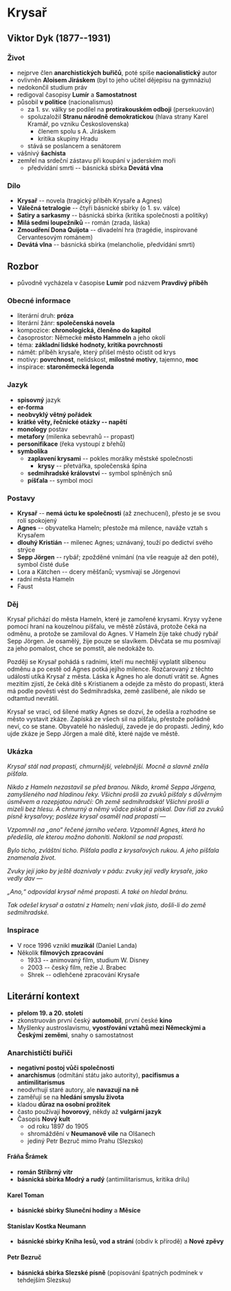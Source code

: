 # Krysař

## Viktor Dyk (1877--1931)

### Život
- nejprve člen **anarchistických buřičů**, poté spíše **nacionalistický** autor
- ovlivněn **Aloisem Jiráskem** (byl to jeho učitel dějepisu na gymnáziu)
- nedokončil studium práv
- redigoval časopisy **Lumír** a **Samostatnost**
- působil **v politice** (nacionalismus)
  - za 1. sv. války se podílel na **protirakouském odboji** (persekuován)
  - spoluzaložil **Stranu národně demokratickou** (hlava strany Karel Kramář, po vzniku Československa)
    - členem spolu s A. Jiráskem
    - kritika skupiny Hradu
  - stává se poslancem a senátorem
- vášnivý **šachista**
- zemřel na srdeční zástavu při koupání v jaderském moři
  - předvídání smrti -- básnická sbírka **Devátá vlna**

### Dílo
- **Krysař** -- novela (tragický příběh Krysaře a Agnes)
- **Válečná tetralogie** -- čtyři básnické sbírky (o 1. sv. válce)
- **Satiry a sarkasmy** -- básnická sbírka (kritika společnosti a politiky)
- **Milá sedmi loupežníků** -- román (zrada, láska)
- **Zmoudření Dona Quijota** -- divadelní hra (tragédie, inspirované Cervantesovým románem)
- **Devátá vlna** -- básnická sbírka (melancholie, předvídání smrti)

## Rozbor
- původně vycházela v časopise **Lumír** pod názvem **Pravdivý příběh**  

### Obecné informace
- literární druh: **próza**
- literární žánr: **společenská novela**  
- kompozice: **chronologická, členěno do kapitol**
- časoprostor: Německé **město Hammeln** a jeho okolí
- téma: **základní lidské hodnoty, kritika povrchnosti**
- námět: příběh krysaře, který přišel město očistit od krys
- motivy: **povrchnost**, nelidskost, **milostné motivy**, tajemno, **moc**
- inspirace: **staroněmecká legenda**

### Jazyk
- **spisovný** jazyk
- **er-forma**
- **neobvyklý větný pořádek**
- **krátké věty, řečnické otázky -- napětí**
- **monology** postav
- **metafory** (milenka sebevrahů -- propast)
- **personifikace** (řeka vystoupí z břehů)
- **symbolika**
  - **zaplavení krysami** -- pokles morálky městské společnosti
    - **krysy** -- přetvářka, společenská špína
  - **sedmihradské království** -- symbol splněných snů
  - **píšťala** -- symbol moci

### Postavy
- **Krysař** -- **nemá úctu ke společnosti** (až znechucení), přesto je se svou rolí spokojený
- **Agnes** -- obyvatelka Hameln; přestože má milence, naváže vztah s Krysařem
- **dlouhý Kristián** -- milenec Agnes; uznávaný, touží po dedictví svého strýce
- **Sepp Jörgen** -- rybář; zpožděné vnímání (na vše reaguje až den poté), symbol čisté duše
- Lora a Kätchen -- dcery měšťanů; vysmívají se Jörgenovi
- radní města Hameln
- Faust

### Děj
Krysař přichází do města Hameln, které je zamořené krysami. Krysy vyžene pomocí hraní na kouzelnou píšťalu, ve městě zůstává, protože čeká na odměnu, a protože se zamiloval do Agnes. V Hameln žije také chudý rybář Sepp Jörgen. Je osamělý, žije pouze se slavíkem. Děvčata se mu posmívají za jeho pomalost, chce se pomstít, ale nedokáže to.

Později se Krysař pohádá s radními, kteří mu nechtějí vyplatit slíbenou odměnu a po cestě od Agnes potká jejího milence. Rozčarovaný z těchto událostí utíká Krysař z města. Láska k Agnes ho ale donutí vrátit se. Agnes mezitím zjistí, že čeká dítě s Kristianem a odejde za město do propasti, která má podle pověsti vést do Sedmihradska, země zaslíbené, ale nikdo se odtamtud nevrátil.

Krysař se vrací, od šílené matky Agnes se dozví, že odešla a rozhodne se město vystavit zkáze. Zapíská ze všech sil na píšťalu, přestože pořádně neví, co se stane. Obyvatelé ho následují, zavede je do propasti. Jediný, kdo ujde zkáze je Sepp Jörgen a malé dítě, které najde ve městě.

### Ukázka
_Krysař stál nad propastí, chmurnější, velebnější. Mocně a slavně zněla píšťala._

_Nikdo z Hameln nezastavil se před branou. Nikdo, kromě Seppa Jörgena, zamyšleného nad hladinou řeky. Všichni prošli za zvuků píšťaly s důvěrným úsměvem a rozepjatou náručí: Oh země sedmihradská! Všichni prošli a mizeli bez hlesu. A chmurný a němý vůdce pískal a pískal. Dav řídl za zvuků písně krysařovy; posléze krysař osaměl nad propastí —_

_Vzpomněl na „ano“ řečené jarního večera. Vzpomněl Agnes, která ho předešla, ale kterou možno dohoniti. Naklonil se nad propastí._

_Bylo ticho, zvláštní ticho. Píšťala padla z krysařových rukou. A jeho píšťala znamenala život._

_Zvuky její jako by ještě doznívaly v pádu: zvuky její vedly krysaře, jako vedly dav —_

_„Ano,“ odpovídal krysař němé propasti. A také on hledal bránu._

_Tak odešel krysař a ostatní z Hameln; není však jisto, došli-li do země sedmihradské._

### Inspirace
- V roce 1996 vznikl **muzikál** (Daniel Landa)
- Několik **filmových zpracování**
  - 1933 -- animovaný film, studium W. Disney
  - 2003 -- český film, režie J. Brabec
  - Shrek -- odlehčené zpracování Krysaře

## Literární kontext
- **přelom 19. a 20. století**
- zkonstruován první český **automobil**, první české **kino**
- Myšlenky austroslavismu, **vyostřování vztahů mezi Německými a Českými zeměmi**, snahy o samostatnost

### Anarchističtí buřiči
- **negativní postoj vůči společnosti**
- **anarchismus** (odmítání státu jako autority), **pacifismus a antimilitarismus**
- neodvrhují staré autory, ale **navazují na ně**
- zaměřují se na **hledání smyslu života**
- kladou **důraz na osobní prožitek**
- často používají **hovorový**, někdy až **vulgární jazyk**
- Časopis **Nový kult**
  - od roku 1897 do 1905
  - shromáždění v **Neumanově vile** na Olšanech
  - jediný Petr Bezruč mimo Prahu (Slezsko)

#### Fráňa Šrámek
- **román Stříbrný vítr**
- **básnická sbírka Modrý a rudý** (antimilitarismus, kritika drilu)

#### Karel Toman
- **básnické sbírky Sluneční hodiny** a **Měsíce**

#### Stanislav Kostka Neumann
- **básnické sbírky Kniha lesů, vod a strání** (obdiv k přírodě) a **Nové zpěvy**

#### Petr Bezruč
- **básnická sbírka Slezské písně** (popisování špatných podmínek v tehdejším Slezsku)
